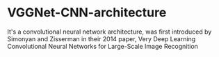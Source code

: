 # VGGNet-CNN-architecture
It's a convolutional neural network architecture, was first introduced by Simonyan and Zisserman in their 2014 paper, Very Deep Learning Convolutional Neural Networks for Large-Scale Image Recognition
